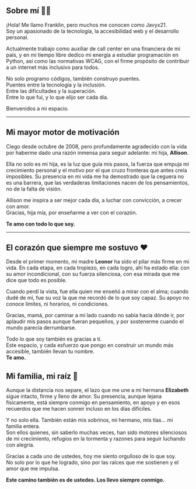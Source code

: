 ## Sobre mí 👨‍💻

¡Hola! Me llamo Franklin, pero muchos me conocen como Javyx21.  
Soy un apasionado de la tecnología, la accesibilidad web y el desarrollo personal.

Actualmente trabajo como auxiliar de call center en una financiera de mi país, y en mi tiempo libre dedico mi energía a estudiar programación en Python, así como las normativas WCAG, con el firme propósito de contribuir a un internet más inclusivo para todos.

No solo programo códigos, también construyo puentes.  
Puentes entre la tecnología y la inclusión.  
Entre las dificultades y la superación.  
Entre lo que fui, y lo que elijo ser cada día.

Bienvenidos a mi espacio.

---

## Mi mayor motor de motivación 

Ciego desde octubre de 2008, pero profundamente agradecido con la vida por haberme dado una razón inmensa para seguir adelante: mi hija, **Allison**.

Ella no solo es mi hija, es la luz que guía mis pasos, la fuerza que empuja mi crecimiento personal y el motivo por el que cruzo fronteras que antes creía imposibles. Su presencia en mi vida me ha demostrado que la ceguera no es una barrera, que las verdaderas limitaciones nacen de los pensamientos, no de la falta de visión.

Allison me inspira a ser mejor cada día, a luchar con convicción, a crecer con amor.  
Gracias, hija mía, por enseñarme a ver con el corazón.

**Te amo con todo lo que soy.**

---

## El corazón que siempre me sostuvo ❤️

Desde el primer momento, mi madre **Leonor** ha sido el pilar más firme en mi vida. En cada etapa, en cada tropiezo, en cada logro, ahí ha estado ella: con su amor incondicional, con su fuerza silenciosa, con esa mirada que me dice que todo es posible.

Cuando perdí la vista, fue ella quien me enseñó a mirar con el alma; cuando dudé de mí, fue su voz la que me recordó de lo que soy capaz. Su apoyo no conoce límites, ni horarios, ni condiciones. 

Gracias, mamá, por caminar a mi lado cuando no sabía hacia dónde ir, por aplaudir mis pasos aunque fueran pequeños, y por sostenerme cuando el mundo parecía derrumbarse.

Todo lo que soy también es gracias a ti.  
Este espacio, y cada esfuerzo que pongo en construir un mundo más accesible, también llevan tu nombre.  
**Te amo.**


## Mi familia, mi raíz 🌿


Aunque la distancia nos separe, el lazo que me une a mi hermana **Elizabeth** sigue intacto, firme y lleno de amor. Su presencia, aunque lejana físicamente, está siempre conmigo en pensamiento, en apoyo y en esos recuerdos que me hacen sonreír incluso en los días difíciles.

Y no solo ella. También están mis sobrinos, mi hermano, mis tías... mi familia entera.  
Son ellos quienes, sin saberlo muchas veces, han sido motores silenciosos de mi crecimiento, refugios en la tormenta y razones para seguir luchando con alegría.

Gracias a cada uno de ustedes, hoy me siento orgulloso de lo que soy.  
No solo por lo que he logrado, sino por las raíces que me sostienen y el amor que me impulsa.

**Este camino también es de ustedes. Los llevo siempre conmigo.**
